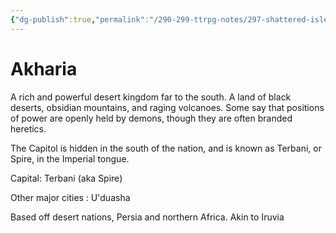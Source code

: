 ```yaml
---
{"dg-publish":true,"permalink":"/290-299-ttrpg-notes/297-shattered-isles/15-the-world/akharia/"}
---
```



# Akharia

A rich and powerful desert kingdom far to the south. A land of black deserts, obsidian mountains, and raging volcanoes. Some say that positions of power are openly held by demons, though they are often branded heretics.

The Capitol is hidden in the south of the nation, and is known as Terbani, or Spire, in the Imperial tongue.

Capital: Terbani (aka Spire)

Other major cities : U'duasha

Based off desert nations, Persia and northern Africa.
Akin to Iruvia